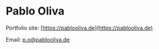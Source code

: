 # Pablo Oliva
Portfolio site: [https://pablooliva.de](https://pablooliva.de)

Email: [p.o@pablooliva.de](mailto:p.o@pablooliva.de)

